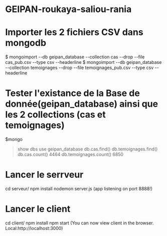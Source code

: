 # GEIPAN-roukaya-saliou-rania

# Importer les 2 fichiers CSV dans mongodb
$ mongoimport --db geipan_database --collection cas --drop --file cas_pub.csv --type csv --headerline
$ mongoimport --db geipan_database --collection temoignages --drop --file temoignages_pub.csv --type csv --headerline

# Tester l'existance de la Base de donnée(geipan_database) ainsi que les 2 collections (cas et temoignages)
$mongo
>show dbs
>use geipan_database
>db.cas.find()
>db.temoignages.find()
> db.cas.count()
4464
> db.temoignages.count()
6850

# Lancer le serrveur
cd serveur/
npm install
nodemon server.js (app listening on port 8888!)

# Lancer le client
cd client/
npm install
npm start (You can now view client in the browser. Local:http://localhost:3000)







